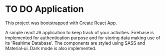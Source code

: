 # TO DO Application

This project was bootstrapped with [Create React App](https://github.com/facebook/create-react-app).

A simple react JS application to keep track of your activities.
Firebase is implemented for authentication purpose and for storing data making use of its 'Realtime Database'.
The components are styled using SASS and Material-ui.
Dark mode is also implemented.
